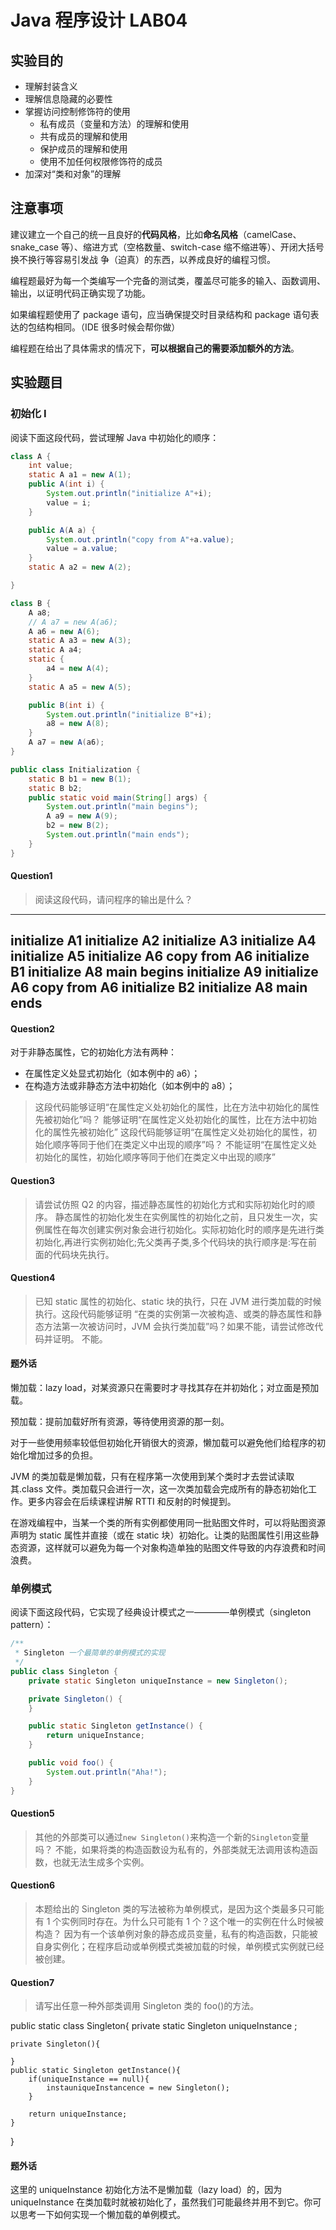 # Java 程序设计 LAB04

## 实验目的

- 理解封装含义
- 理解信息隐藏的必要性
- 掌握访问控制修饰符的使用
  - 私有成员（变量和方法）的理解和使用
  - 共有成员的理解和使用
  - 保护成员的理解和使用
  - 使用不加任何权限修饰符的成员
- 加深对“类和对象”的理解

## 注意事项

建议建立一个自己的统一且良好的**代码风格**，比如**命名风格**（camelCase、snake_case 等）、缩进方式（空格数量、switch-case 缩不缩进等）、开闭大括号换不换行等容易引发战
争（迫真）的东西，以养成良好的编程习惯。

编程题最好为每一个类编写一个完备的测试类，覆盖尽可能多的输入、函数调用、输出，以证明代码正确实现了功能。

如果编程题使用了 package 语句，应当确保提交时目录结构和 package 语句表达的包结构相同。（IDE 很多时候会帮你做）

编程题在给出了具体需求的情况下，**可以根据自己的需要添加额外的方法**。

## 实验题目

### 初始化 I

阅读下面这段代码，尝试理解 Java 中初始化的顺序：

```java
class A {
    int value;
    static A a1 = new A(1);
    public A(int i) {
        System.out.println("initialize A"+i);
        value = i;
    }

    public A(A a) {
        System.out.println("copy from A"+a.value);
        value = a.value;
    }
    static A a2 = new A(2);

}

class B {
    A a8;
    // A a7 = new A(a6);
    A a6 = new A(6);
    static A a3 = new A(3);
    static A a4;
    static {
        a4 = new A(4);
    }
    static A a5 = new A(5);

    public B(int i) {
        System.out.println("initialize B"+i);
        a8 = new A(8);
    }
    A a7 = new A(a6);
}

public class Initialization {
    static B b1 = new B(1);
    static B b2;
    public static void main(String[] args) {
        System.out.println("main begins");
        A a9 = new A(9);
        b2 = new B(2);
        System.out.println("main ends");
    }
}
```

#### Question1

> 阅读这段代码，请问程序的输出是什么？

------------------------------------
initialize A1
initialize A2
initialize A3
initialize A4
initialize A5
initialize A6
copy from A6
initialize B1
initialize A8
main begins
initialize A9
initialize A6
copy from A6
initialize B2
initialize A8
main ends
-------------------------------------

#### Question2

对于非静态属性，它的初始化方法有两种：

- 在属性定义处显式初始化（如本例中的 a6）；
- 在构造方法或非静态方法中初始化（如本例中的 a8）；

> 这段代码能够证明“在属性定义处初始化的属性，比在方法中初始化的属性先被初始化”吗？
能够证明“在属性定义处初始化的属性，比在方法中初始化的属性先被初始化”
> 这段代码能够证明“在属性定义处初始化的属性，初始化顺序等同于他们在类定义中出现的顺序”吗？
不能证明“在属性定义处初始化的属性，初始化顺序等同于他们在类定义中出现的顺序”

#### Question3  

> 请尝试仿照 Q2 的内容，描述静态属性的初始化方式和实际初始化时的顺序。
静态属性的初始化发生在实例属性的初始化之前，且只发生一次，实例属性在每次创建实例对象会进行初始化。实际初始化时的顺序是先进行类初始化,再进行实例初始化;先父类再子类,多个代码块的执行顺序是:写在前面的代码块先执行。

#### Question4

> 已知 static 属性的初始化、static 块的执行，只在 JVM 进行类加载的时候执行。这段代码能够证明 “在类的实例第一次被构造、或类的静态属性和静态方法第一次被访问时，JVM 会执行类加载”吗？如果不能，请尝试修改代码并证明。
> 不能。

#### 题外话

懒加载：lazy load，对某资源只在需要时才寻找其存在并初始化；对立面是预加载。

预加载：提前加载好所有资源，等待使用资源的那一刻。

对于一些使用频率较低但初始化开销很大的资源，懒加载可以避免他们给程序的初始化增加过多的负担。

JVM 的类加载是懒加载，只有在程序第一次使用到某个类时才去尝试读取其.class 文件。类加载只会进行一次，这一次类加载会完成所有的静态初始化工作。更多内容会在后续课程讲解 RTTI 和反射的时候提到。

在游戏编程中，当某一个类的所有实例都使用同一批贴图文件时，可以将贴图资源声明为 static 属性并直接（或在 static 块）初始化。让类的贴图属性引用这些静态资源，这样就可以避免为每一个对象构造单独的贴图文件导致的内存浪费和时间浪费。

### 单例模式

阅读下面这段代码，它实现了经典设计模式之一————单例模式（singleton pattern）：

```java
/**
 * Singleton 一个最简单的单例模式的实现
 */
public class Singleton {
    private static Singleton uniqueInstance = new Singleton();

    private Singleton() {
    }

    public static Singleton getInstance() {
        return uniqueInstance;
    }

    public void foo() {
        System.out.println("Aha!");
    }
}
```

#### Question5

> 其他的外部类可以通过`new Singleton()`来构造一个新的`Singleton`变量吗？
> 不能，如果将类的构造函数设为私有的，外部类就无法调用该构造函数，也就无法生成多个实例。

#### Question6

> 本题给出的 Singleton 类的写法被称为单例模式，是因为这个类最多只可能有 1 个实例同时存在。为什么只可能有 1 个？这个唯一的实例在什么时候被构造？
因为有一个该单例对象的静态成员变量，私有的构造函数，只能被自身实例化；在程序启动或单例模式类被加载的时候，单例模式实例就已经被创建。

#### Question7

> 请写出任意一种外部类调用 Singleton 类的 foo()的方法。

public static class Singleton{
    private static Singleton uniqueInstance ;

    private Singleton(){

    }
    public static Singleton getInstance(){
        if(uniqueInstance == null){
            instauniqueInstancence = new Singleton();
        }

        return uniqueInstance;
    }
}

#### 题外话

这里的 uniqueInstance 初始化方法不是懒加载（lazy load）的，因为 uniqueInstance 在类加载时就被初始化了，虽然我们可能最终并用不到它。你可以思考一下如何实现一个懒加载的单例模式。
